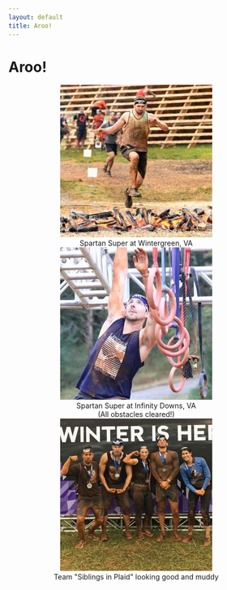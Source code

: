 ```yaml
---
layout: default
title: Aroo!
---
```


# Aroo!

<center><img src="/assets/img/spartan_1.jpg" width="300" height="300"></center>
<center>Spartan Super at Wintergreen, VA</center>


<center><img src="/assets/img/spartan_2.jpg" width="300" height="300"></center>
<center>Spartan Super at Infinity Downs, VA</center>
<center>(All obstacles cleared!)</center>


<center><img src="/assets/img/spartan_group.jpg" width="300" height="300"></center>
<center>Team "Siblings in Plaid" looking good and muddy</center>

